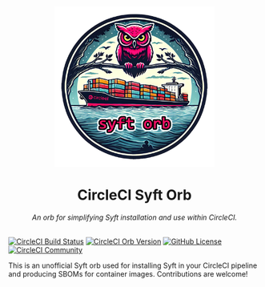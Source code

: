 <div align="center">
  <img align="center" width="320" src="assets/logos/syft-orb-logo.png" alt="Syft Orb">
  <h1>CircleCI Syft Orb</h1>
  <i>An orb for simplifying Syft installation and use within CircleCI.</i><br /><br />
</div>

[![CircleCI Build Status](https://circleci.com/gh/juburr/syft-orb.svg?style=shield "CircleCI Build Status")](https://circleci.com/gh/juburr/syft-orb) [![CircleCI Orb Version](https://badges.circleci.com/orbs/juburr/syft-orb.svg)](https://circleci.com/developer/orbs/orb/juburr/syft-orb) [![GitHub License](https://img.shields.io/badge/license-MIT-lightgrey.svg)](https://raw.githubusercontent.com/juburr/syft-orb/master/LICENSE) [![CircleCI Community](https://img.shields.io/badge/community-CircleCI%20Discuss-343434.svg)](https://discuss.circleci.com/c/ecosystem/orbs)

This is an unofficial Syft orb used for installing Syft in your CircleCI pipeline and producing SBOMs for container images. Contributions are welcome!
